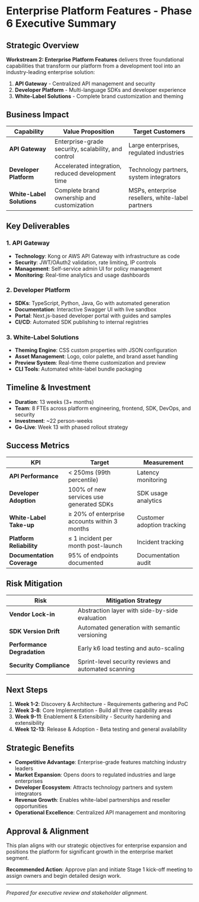 # Enterprise Platform Features - Phase 6 Executive Summary

## Strategic Overview

**Workstream 2: Enterprise Platform Features** delivers three foundational capabilities that transform our platform from a development tool into an industry-leading enterprise solution:

1. **API Gateway** - Centralized API management and security
2. **Developer Platform** - Multi-language SDKs and developer experience
3. **White-Label Solutions** - Complete brand customization and theming

## Business Impact

| Capability | Value Proposition | Target Customers |
|------------|------------------|------------------|
| **API Gateway** | Enterprise-grade security, scalability, and control | Large enterprises, regulated industries |
| **Developer Platform** | Accelerated integration, reduced development time | Technology partners, system integrators |
| **White-Label Solutions** | Complete brand ownership and customization | MSPs, enterprise resellers, white-label partners |

## Key Deliverables

### 1. API Gateway
- **Technology**: Kong or AWS API Gateway with infrastructure as code
- **Security**: JWT/OAuth2 validation, rate limiting, IP controls
- **Management**: Self-service admin UI for policy management
- **Monitoring**: Real-time analytics and usage dashboards

### 2. Developer Platform
- **SDKs**: TypeScript, Python, Java, Go with automated generation
- **Documentation**: Interactive Swagger UI with live sandbox
- **Portal**: Next.js-based developer portal with guides and samples
- **CI/CD**: Automated SDK publishing to internal registries

### 3. White-Label Solutions
- **Theming Engine**: CSS custom properties with JSON configuration
- **Asset Management**: Logo, color palette, and brand asset handling
- **Preview System**: Real-time theme customization and preview
- **CLI Tools**: Automated white-label bundle packaging

## Timeline & Investment

- **Duration**: 13 weeks (3+ months)
- **Team**: 8 FTEs across platform engineering, frontend, SDK, DevOps, and security
- **Investment**: ~22 person-weeks
- **Go-Live**: Week 13 with phased rollout strategy

## Success Metrics

| KPI | Target | Measurement |
|-----|--------|-------------|
| **API Performance** | < 250ms (99th percentile) | Latency monitoring |
| **Developer Adoption** | 100% of new services use generated SDKs | SDK usage analytics |
| **White-Label Take-up** | ≥ 20% of enterprise accounts within 3 months | Customer adoption tracking |
| **Platform Reliability** | ≤ 1 incident per month post-launch | Incident tracking |
| **Documentation Coverage** | 95% of endpoints documented | Documentation audit |

## Risk Mitigation

| Risk | Mitigation Strategy |
|------|-------------------|
| **Vendor Lock-in** | Abstraction layer with side-by-side evaluation |
| **SDK Version Drift** | Automated generation with semantic versioning |
| **Performance Degradation** | Early k6 load testing and auto-scaling |
| **Security Compliance** | Sprint-level security reviews and automated scanning |

## Next Steps

1. **Week 1-2**: Discovery & Architecture - Requirements gathering and PoC
2. **Week 3-8**: Core Implementation - Build all three capability areas
3. **Week 9-11**: Enablement & Extensibility - Security hardening and extensibility
4. **Week 12-13**: Release & Adoption - Beta testing and general availability

## Strategic Benefits

- **Competitive Advantage**: Enterprise-grade features matching industry leaders
- **Market Expansion**: Opens doors to regulated industries and large enterprises
- **Developer Ecosystem**: Attracts technology partners and system integrators
- **Revenue Growth**: Enables white-label partnerships and reseller opportunities
- **Operational Excellence**: Centralized API management and monitoring

## Approval & Alignment

This plan aligns with our strategic objectives for enterprise expansion and positions the platform for significant growth in the enterprise market segment.

**Recommended Action**: Approve plan and initiate Stage 1 kick-off meeting to assign owners and begin detailed design work.

---

*Prepared for executive review and stakeholder alignment.*
